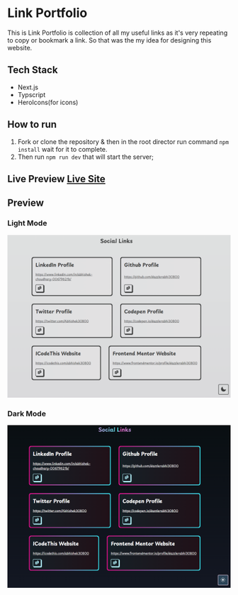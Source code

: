 # Link Portfolio

This is Link Portfolio is collection of all my useful links as it's very repeating to copy or bookmark a link. So that was the my idea for designing this website.

## Tech Stack 
- Next.js
- Typscript
- HeroIcons(for icons) 

## How to run
1. Fork or clone the repository & then in the root director run command ```npm install``` wait for it to complete.
2. Then run ```npm run dev``` that will start the server;

## Live Preview [Live Site](https://next-js-useful-links.vercel.app/)

## Preview

### Light Mode
![Light Mode](./public/light-mode.png)


### Dark Mode
![Dark Mode](./public/dark-mode.png)